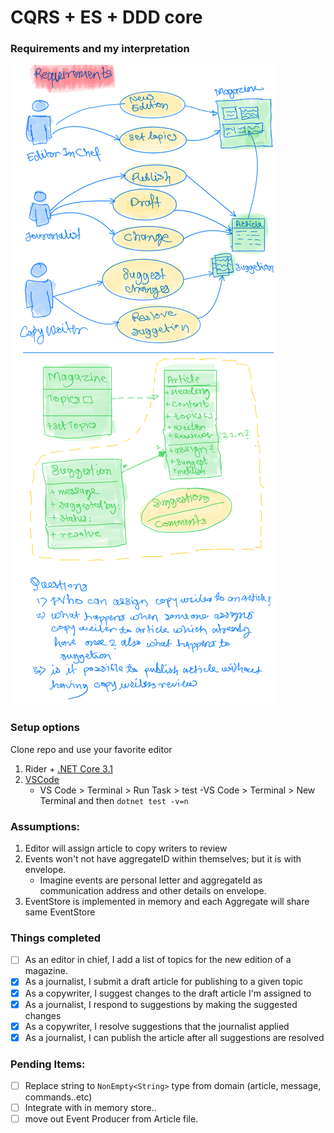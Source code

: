 # CQRS + ES + DDD core

### Requirements and my interpretation
![Requirements and interpretation](./docs/assets/requirements.png)

### Setup options
Clone repo and use your favorite editor
1. Rider + [.NET Core 3.1](https://dotnet.microsoft.com/download)
1. [VSCode](https://code.visualstudio.com/)
    - VS Code > Terminal > Run Task > test
    -VS Code > Terminal > New Terminal and then `dotnet test -v=n`

### Assumptions:
1. Editor will assign article to copy writers to review
1. Events won't not have aggregateID within themselves; but it is with envelope.
    - Imagine events are personal letter and aggregateId as communication address and other details on envelope.
1. EventStore is implemented in memory and each Aggregate will share same EventStore

### Things completed
- [ ] As an editor in chief, I add a list of topics for the new edition of a magazine.
- [x] As a journalist, I submit a draft article for publishing to a given topic
- [X] As a copywriter, I suggest changes to the draft article I'm assigned to
- [X] As a journalist, I respond to suggestions by making the suggested changes
- [X] As a copywriter, I resolve suggestions that the journalist applied
- [X] As a journalist, I can publish the article after all suggestions are resolved

### Pending Items:

- [ ] Replace string to `NonEmpty<String>` type from domain (article, message, commands..etc)
- [ ] Integrate with in memory store..
- [ ] move out Event Producer from Article file.